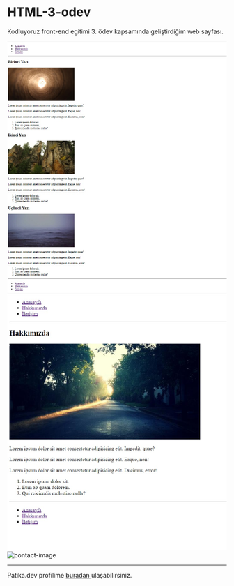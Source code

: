 # HTML-3-odev
Kodluyoruz front-end egitimi 3. ödev  kapsamında geliştirdiğim web sayfası.

![index-image](image/index.jpg)
![abaout-image](image/hakk%C4%B1m%C4%B1zda.jpg)
![contact-image](image/ileti%C5%9Fim.jpg)

---
Patika.dev profilime [buradan ](https://app.patika.dev/ersun)ulaşabilirsiniz.